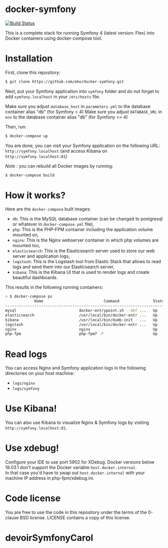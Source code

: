 docker-symfony
==============

[![Build Status](https://secure.travis-ci.org/eko/docker-symfony.png?branch=master)](http://travis-ci.org/eko/docker-symfony)


This is a complete stack for running Symfony 4 (latest version: Flex) into Docker containers using docker-compose tool.

# Installation

First, clone this repository:

```bash
$ git clone https://github.com/eko/docker-symfony.git
```

Next, put your Symfony application into `symfony` folder and do not forget to add `symfony.localhost` in your `/etc/hosts` file.

Make sure you adjust `database_host` in `parameters.yml` to the database container alias "db" (for Symfony < 4)
Make sure you adjust `DATABASE_URL` in `env` to the database container alias "db" (for Symfony >= 4)

Then, run:

```bash
$ docker-compose up
```

You are done, you can visit your Symfony application on the following URL: `http://symfony.localhost` (and access Kibana on `http://symfony.localhost:81`)

_Note :_ you can rebuild all Docker images by running:

```bash
$ docker-compose build
```

# How it works?

Here are the `docker-compose` built images:

* `db`: This is the MySQL database container (can be changed to postgresql or whatever in `docker-compose.yml` file),
* `php`: This is the PHP-FPM container including the application volume mounted on,
* `nginx`: This is the Nginx webserver container in which php volumes are mounted too,
* `elasticsearch`: This is the Elasticsearch server used to store our web server and application logs,
* `logstash`: This is the Logstash tool from Elastic Stack that allows to read logs and send them into our Elasticsearch server,
* `kibana`: This is the Kibana UI that is used to render logs and create beautiful dashboards. 

This results in the following running containers:

```bash
> $ docker-compose ps
             Name                           Command               State                 Ports
-----------------------------------------------------------------------------------------------------------
mysql                            docker-entrypoint.sh --def ...   Up      0.0.0.0:3306->3306/tcp, 33060/tcp
elasticsearch                    /usr/local/bin/docker-entr ...   Up      0.0.0.0:9200->9200/tcp, 9300/tcp
kibana                           /usr/local/bin/dumb-init - ...   Up      0.0.0.0:81->5601/tcp
logstash                         /usr/local/bin/docker-entr ...   Up      5044/tcp, 9600/tcp
nginx                            nginx                            Up      443/tcp, 0.0.0.0:80->80/tcp
php-fpm                          php-fpm7 -F                      Up      0.0.0.0:9000->9001/tcp
```

# Read logs

You can access Nginx and Symfony application logs in the following directories on your host machine:

* `logs/nginx`
* `logs/symfony`

# Use Kibana!

You can also use Kibana to visualize Nginx & Symfony logs by visiting `http://symfony.localhost:81`.

# Use xdebug!

Configure your IDE to use port 5902 for XDebug.
Docker versions below 18.03.1 don't support the Docker variable `host.docker.internal`.  
In that case you'd have to swap out `host.docker.internal` with your machine IP address in php-fpm/xdebug.ini.

# Code license

You are free to use the code in this repository under the terms of the 0-clause BSD license. LICENSE contains a copy of this license.
# devoirSymfonyCarol
